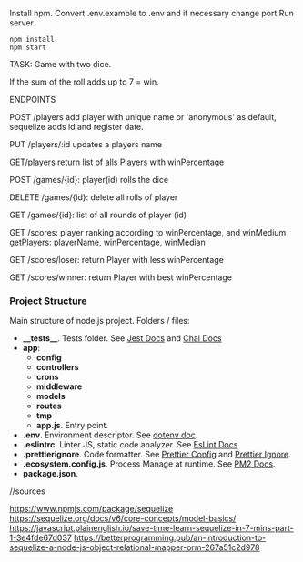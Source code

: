 Install npm.
Convert .env.example to .env and if necessary change port
Run server.

```
npm install
npm start
```
TASK: 
Game with two dice. 

If the sum of the roll adds up to 7 = win.


ENDPOINTS

POST /players add player with unique name or 'anonymous' as default, sequelize adds id and register date.
 
PUT /players/:id updates a players name

GET/players return list of alls Players with winPercentage

POST /games/{id}: player(id) rolls the dice

DELETE /games/{id}: delete all rolls of player

GET /games/{id}: list of all rounds of player (id)

GET /scores: player ranking according to winPercentage, and winMedium
getPlayers: playerName, winPercentage, winMedian

GET /scores/loser: return Player with less winPercentage

GET /scores/winner: return Player with best winPercentage


### Project Structure

Main structure of node.js project. Folders / files:

- <b>\_\_tests__</b>. Tests folder. See [Jest Docs](https://jestjs.io/es-ES/docs/configuration) and [Chai Docs](https://www.chaijs.com/)
- <b>app</b>:
    - <b>config</b>
    - <b>controllers</b>
    - <b>crons</b>
    - <b>middleware</b>
    - <b>models</b>
    - <b>routes</b>
    - <b>tmp</b>
    - <b>app.js</b>. Entry point.
- <b>.env</b>. Environment descriptor. See [dotenv doc](https://www.npmjs.com/package/dotenv).
- <b>.eslintrc</b>. Linter JS, static code analyzer. See [EsLint Docs](https://eslint.org/docs/user-guide/configuring/configuration-files).
- <b>.prettierignore</b>. Code formatter. See [Prettier Config](https://prettier.io/docs/en/configuration.html) and [Prettier Ignore](https://prettier.io/docs/en/ignore.html).
- <b>.ecosystem.config.js</b>. Process Manage at runtime. See [PM2 Docs](https://pm2.keymetrics.io/).
- <b>package.json</b>.

//sources

https://www.npmjs.com/package/sequelize
https://sequelize.org/docs/v6/core-concepts/model-basics/
https://javascript.plainenglish.io/save-time-learn-sequelize-in-7-mins-part-1-3e4fde67d037
https://betterprogramming.pub/an-introduction-to-sequelize-a-node-js-object-relational-mapper-orm-267a51c2d978




